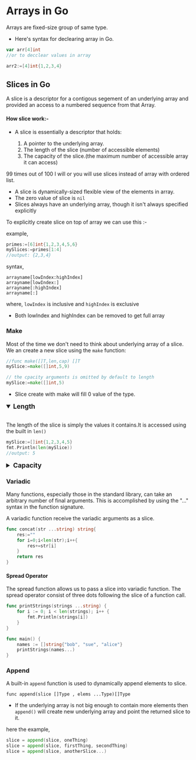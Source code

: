 # Arrays in Go

Arrays are fixed-size group of same type. 

- Here's syntax for declearing array in Go.

```go
var arr[4]int 
//or to decclear values in array

arr2:=[4]int{1,2,3,4}
```

## Slices in Go

A slice is a descriptor for a contigous segement of an underlying array  and provided an access to a numbered sequence from that Array.

#### How slice work:-

- A slice is essentially a descriptor that holds:  

    1. A pointer to the underlying array.
    2. The length of the slice (number of accessible elements)
    3. The capacity of the slice.(the maximum number of accessible array it can access)


99 times out of 100 I will or you will use slices instead of array with ordered list.

- A slice is dynamically-sized flexible view of the elements in array.
- The zero value of slice is `nil`
- Slices always have an underlying array, though it isn't always specified explicitly


To explicitly create slice on top of array we can use this :-

example,

```go
primes:=[6]int{1,2,3,4,5,6}
mySlices:=primes[1:4]
//output: {2,3,4}
```
syntax,

```
arrayname[lowIndex:highIndex]
arrayname[lowIndex:]
arrayname[:highIndex]
arrayname[:]
```

where, `lowIndex` is inclusive and `highIndex` is exclusive
- Both lowIndex and highIndex can be removed to get full array

### Make

Most of the time we don't need to think about underlying array of a slice. We an create a new slice using the `make` function: 

```go
//func make([]T,len,cap) []T
mySlice:=make([]int,5,9)

// the cpacity arguments is omitted by default to length
mySlice:=make([]int,5)
```
- Slice create with make will fill 0 value of the type.

<details open>
<summary style="font-weight:bold; font-size:1.1rem;">Length</summary>
<br>
<p>The length of the slice is simply the values it contains.It is accessed using the built in <code>len()</code></p>

```go
mySlice:=[]int{1,2,3,4,5}
fmt.Println(len(mySlice))
//output: 5 
```
</details>

<details>
<summary style="font-weight:bold; font-size:1.1rem;">Capacity</summary>
<br>
<p>The cpacity of slice is the number of elements in the underlying array,counting from the last element of the slice. It is accessed using the built-in <code>cap()</code>function</p>

```go
mySlice:=[]int{1,2,3,4,5}
fmt.Println(cap(mySlice))
//output: 5 
```
</details>

### Variadic

Many functions, especially those in the standard library, can take an arbitrary number of final arguments.  This is accomplished by using the "..." syntax in the function signature.

A variadic function receive the variadic arguments as a slice.


```go
func concat(str ...string) string{
    res:=""
    for i=0;i<len(str);i++{
        res+=str[i]
    }
    return res
}
```

#### Spread Operator

The spread function allows us to pass a slice into variadic function. The spread operator consist of three dots following the slice of a function call.

```go
func printStrings(strings ...string) {
	for i := 0; i < len(strings); i++ {
		fmt.Println(strings[i])
	}
}

func main() {
    names := []string{"bob", "sue", "alice"}
    printStrings(names...)
}
```
### Append

A built-in `append` function is used to dynamically append elements to slice.

`func append(slice []Type , elems ...Type)[]Type`

- If the underlying array is not big enough to contain more elements then `append()` will create new underlying array and point the returned slice to it.

here the example,

```go
slice = append(slice, oneThing)
slice = append(slice, firstThing, secondThing)
slice = append(slice, anotherSlice...)
```
